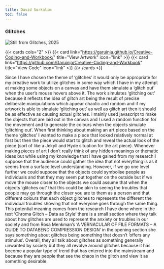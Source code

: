 ```yaml
---
title: David Surkalim 
toc: false
---
```


### Glitches

![](/images/david_surkalim.png "Still from Glitches, 2025")

{{< cards cols="2" >}}
  {{< card link="https://garuinja.github.io/Creative-Coding-and-Workbook/" title="View Artwork" icon="link" >}}
  {{< card link="https://github.com/Garuinja/Creative-Coding-and-Workbook" title="View Code" icon="link" >}}
{{< /cards >}}

Since I have chosen the theme of ‘glitches’ it would only be appropriate for my creative work to utilize glitches in some way which I have in my attempt at making some objects on a canvas and have them simulate a ‘glitch out’ when the user’s mouse hovers above it. The work simulates ‘glitching out’ because it reflects the idea of glitch art being the result of precise deliberate manipulations which appear chaotic and random and if my artwork is able to simulate ‘glitching out’ as well as glitch art then it should be as effective as causing actual glitches. I mainly used javascript to make the objects that are laid out in the canvas and I used a random function for the movement and to generate the colours when the objects simulate ‘glitching out’. When first thinking about making an art piece based on the theme ‘glitches’ I wanted to make a piece that looked relatively normal at first but then the piece would start to glitch and reveal the actual look of the piece (sort of like a Jekyll and Hyde situation for the art piece). Whenever making pieces of art I don’t really think of any hidden meanings or thematic ideas but while using my knowledge that I have gained from my research I suppose that the audience could gather the idea that not everything is as it seems from a surface level understanding. However, if we go one level further we could suppose that the objects could symbolise people as individuals and that they may seem put together on the outside but if we move the mouse closer to the objects we could assume that when the objects ‘glitches out’ that this could be akin to seeing the troubles that people may go through the closer you are to them as a person and that different colours that each object glitches to represents the different the individual troubles showing that not everyone goes through the same thing. This potential meaning comes from the research I have done where in the text ‘Chroma Glitch – Data as Style’ there is a small section where they talk about how glitches are used to represent the anxiety or troubles in our society and from Rosa Menkman’s ‘A VERNACULAR OF FILE FORMATS – A GUIDE TO DATABEND COMPRESSION DESIGN’ in the opening section she says something about glitches being something that doesn’t ‘offers any stimulus’. Overall, they all talk about glitches as something generally unwanted by society but they all revolve around glitches because it has become a popular type of trend that has entered into the mainstream and because they are people that see the chaos in the glitch and view it as something desirable.
